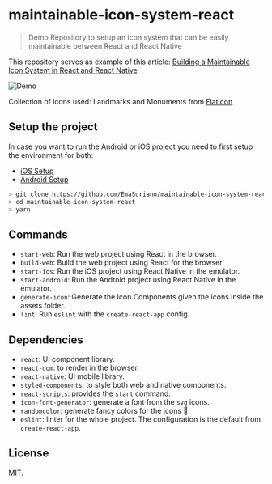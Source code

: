 # maintainable-icon-system-react

> Demo Repository to setup an icon system that can be easily maintainable between React and React Native

This repository serves as example of this article: [Building a Maintainable Icon System in React and React Native][article-link]

![Demo](https://user-images.githubusercontent.com/3399429/60707633-7bfb4700-9f0c-11e9-9279-8e8764c28bb9.png)

Collection of icons used: Landmarks and Monuments from [FlatIcon](https://www.flaticon.com/packs/landmarks-and-monuments-18)

## Setup the project

In case you want to run the Android or iOS project you need to first setup the environment for both:

- [iOS Setup](https://facebook.github.io/react-native/docs/getting-started#installing-dependencies)
- [Android Setup](https://facebook.github.io/react-native/docs/getting-started#installing-dependencies-1)

```bash
> git clone https://github.com/EmaSuriano/maintainable-icon-system-react.git
> cd maintainable-icon-system-react
> yarn
```

## Commands

- `start-web`: Run the web project using React in the browser.
- `build-web`: Build the web project using React for the browser.
- `start-ios`: Run the iOS project using React Native in the emulator.
- `start-android`: Run the Android project using React Native in the emulator.
- `generate-icon`: Generate the Icon Components given the icons inside the assets folder.
- `lint`: Run `eslint` with the `create-react-app` config.

## Dependencies

- `react`: UI component library.
- `react-dom`: to render in the browser.
- `react-native`: UI mobile library.
- `styled-components`: to style both web and native components.
- `react-scripts`: provides the `start` command.
- `icon-font-generator`: generate a font from the `svg` icons.
- `randomcolor`: generate fancy colors for the icons 🦄.
- `eslint`: linter for the whole project. The configuration is the default from `create-react-app`.

## License

MIT.

[article-link]: https://darcs.nomeata.de/screen-message/sm.html#t=Coming%20soon%20...%20
